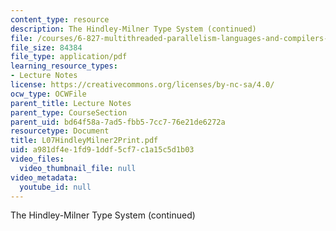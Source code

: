 ```yaml
---
content_type: resource
description: The Hindley-Milner Type System (continued)
file: /courses/6-827-multithreaded-parallelism-languages-and-compilers-fall-2002/a981df4e1fd91ddf5cf7c1a15c5d1b03_L07HindleyMilner2Print.pdf
file_size: 84384
file_type: application/pdf
learning_resource_types:
- Lecture Notes
license: https://creativecommons.org/licenses/by-nc-sa/4.0/
ocw_type: OCWFile
parent_title: Lecture Notes
parent_type: CourseSection
parent_uid: bd64f58a-7ad5-fbb5-7cc7-76e21de6272a
resourcetype: Document
title: L07HindleyMilner2Print.pdf
uid: a981df4e-1fd9-1ddf-5cf7-c1a15c5d1b03
video_files:
  video_thumbnail_file: null
video_metadata:
  youtube_id: null
---
```

The Hindley-Milner Type System (continued)
